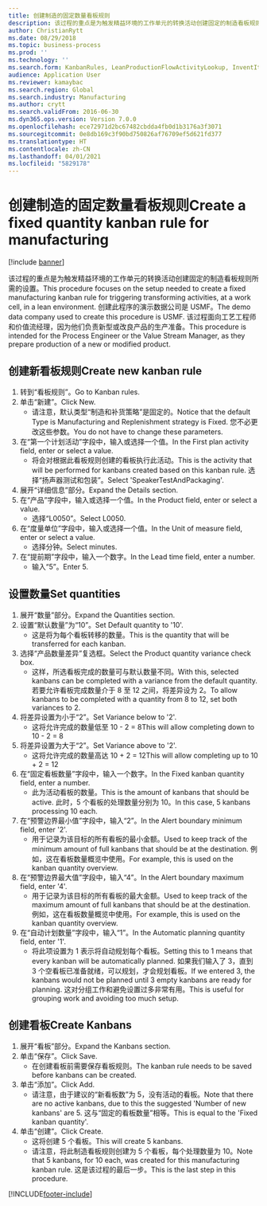 ```yaml
---
title: 创建制造的固定数量看板规则
description: 该过程的重点是为触发精益环境的工作单元的转换活动创建固定的制造看板规则所需的设置。
author: ChristianRytt
ms.date: 08/29/2018
ms.topic: business-process
ms.prod: ''
ms.technology: ''
ms.search.form: KanbanRules, LeanProductionFlowActivityLookup, InventItemIdLookupSimple, UnitOfMeasureLookup, KanbanCreate
audience: Application User
ms.reviewer: kamaybac
ms.search.region: Global
ms.search.industry: Manufacturing
ms.author: crytt
ms.search.validFrom: 2016-06-30
ms.dyn365.ops.version: Version 7.0.0
ms.openlocfilehash: ece72971d2bc67482cbdda4fb0d1b3176a3f3071
ms.sourcegitcommit: 0e8db169c3f90bd750826af76709ef5d621fd377
ms.translationtype: HT
ms.contentlocale: zh-CN
ms.lasthandoff: 04/01/2021
ms.locfileid: "5829178"
---
```

# <a name="create-a-fixed-quantity-kanban-rule-for-manufacturing"></a><span data-ttu-id="ed9b0-103">创建制造的固定数量看板规则</span><span class="sxs-lookup"><span data-stu-id="ed9b0-103">Create a fixed quantity kanban rule for manufacturing</span></span>

[!include [banner](../../includes/banner.md)]

<span data-ttu-id="ed9b0-104">该过程的重点是为触发精益环境的工作单元的转换活动创建固定的制造看板规则所需的设置。</span><span class="sxs-lookup"><span data-stu-id="ed9b0-104">This procedure focuses on the setup needed to create a fixed manufacturing kanban rule for triggering transforming activities, at a work cell, in a lean environment.</span></span> <span data-ttu-id="ed9b0-105">创建此程序的演示数据公司是 USMF。</span><span class="sxs-lookup"><span data-stu-id="ed9b0-105">The demo data company used to create this procedure is USMF.</span></span> <span data-ttu-id="ed9b0-106">该过程面向工艺工程师和价值流经理，因为他们负责新型或改良产品的生产准备。</span><span class="sxs-lookup"><span data-stu-id="ed9b0-106">This procedure is intended for the Process Engineer or the Value Stream Manager, as they prepare production of a new or modified product.</span></span>


## <a name="create-new-kanban-rule"></a><span data-ttu-id="ed9b0-107">创建新看板规则</span><span class="sxs-lookup"><span data-stu-id="ed9b0-107">Create new kanban rule</span></span>
1. <span data-ttu-id="ed9b0-108">转到“看板规则”。</span><span class="sxs-lookup"><span data-stu-id="ed9b0-108">Go to Kanban rules.</span></span>
2. <span data-ttu-id="ed9b0-109">单击“新建”。</span><span class="sxs-lookup"><span data-stu-id="ed9b0-109">Click New.</span></span>
    * <span data-ttu-id="ed9b0-110">请注意，默认类型“制造和补货策略”是固定的。</span><span class="sxs-lookup"><span data-stu-id="ed9b0-110">Notice that the default Type is Manufacturing and Replenishment strategy is Fixed.</span></span> <span data-ttu-id="ed9b0-111">您不必更改这些参数。</span><span class="sxs-lookup"><span data-stu-id="ed9b0-111">You do not have to change these parameters.</span></span>  
3. <span data-ttu-id="ed9b0-112">在“第一个计划活动”字段中，输入或选择一个值。</span><span class="sxs-lookup"><span data-stu-id="ed9b0-112">In the First plan activity field, enter or select a value.</span></span>
    * <span data-ttu-id="ed9b0-113">将会对根据此看板规则创建的看板执行此活动。</span><span class="sxs-lookup"><span data-stu-id="ed9b0-113">This is the activity that will be performed for kanbans created based on this kanban rule.</span></span>  <span data-ttu-id="ed9b0-114">选择“扬声器测试和包装”。</span><span class="sxs-lookup"><span data-stu-id="ed9b0-114">Select 'SpeakerTestAndPackaging'.</span></span>  
4. <span data-ttu-id="ed9b0-115">展开“详细信息”部分。</span><span class="sxs-lookup"><span data-stu-id="ed9b0-115">Expand the Details section.</span></span>
5. <span data-ttu-id="ed9b0-116">在“产品”字段中，输入或选择一个值。</span><span class="sxs-lookup"><span data-stu-id="ed9b0-116">In the Product field, enter or select a value.</span></span>
    * <span data-ttu-id="ed9b0-117">选择“L0050”。</span><span class="sxs-lookup"><span data-stu-id="ed9b0-117">Select L0050.</span></span>  
6. <span data-ttu-id="ed9b0-118">在“度量单位”字段中，输入或选择一个值。</span><span class="sxs-lookup"><span data-stu-id="ed9b0-118">In the Unit of measure field, enter or select a value.</span></span>
    * <span data-ttu-id="ed9b0-119">选择分钟。</span><span class="sxs-lookup"><span data-stu-id="ed9b0-119">Select minutes.</span></span>  
7. <span data-ttu-id="ed9b0-120">在“提前期”字段中，输入一个数字。</span><span class="sxs-lookup"><span data-stu-id="ed9b0-120">In the Lead time field, enter a number.</span></span>
    * <span data-ttu-id="ed9b0-121">输入“5”。</span><span class="sxs-lookup"><span data-stu-id="ed9b0-121">Enter 5.</span></span>  

## <a name="set-quantities"></a><span data-ttu-id="ed9b0-122">设置数量</span><span class="sxs-lookup"><span data-stu-id="ed9b0-122">Set quantities</span></span>
1. <span data-ttu-id="ed9b0-123">展开“数量”部分。</span><span class="sxs-lookup"><span data-stu-id="ed9b0-123">Expand the Quantities section.</span></span>
2. <span data-ttu-id="ed9b0-124">设置“默认数量”为“10”。</span><span class="sxs-lookup"><span data-stu-id="ed9b0-124">Set Default quantity to '10'.</span></span>
    * <span data-ttu-id="ed9b0-125">这是将为每个看板转移的数量。</span><span class="sxs-lookup"><span data-stu-id="ed9b0-125">This is the quantity that will be transferred for each kanban.</span></span>  
3. <span data-ttu-id="ed9b0-126">选择“产品数量差异”复选框。</span><span class="sxs-lookup"><span data-stu-id="ed9b0-126">Select the Product quantity variance check box.</span></span>
    * <span data-ttu-id="ed9b0-127">这样，所选看板完成的数量可与默认数量不同。</span><span class="sxs-lookup"><span data-stu-id="ed9b0-127">With this, selected kanbans can be completed with a variance from the default quantity.</span></span>  <span data-ttu-id="ed9b0-128">若要允许看板完成数量介于 8 至 12 之间，将差异设为 2。</span><span class="sxs-lookup"><span data-stu-id="ed9b0-128">To allow kanbans to be completed with a quantity from 8 to 12, set both variances to 2.</span></span>  
4. <span data-ttu-id="ed9b0-129">将差异设置为小于“2”。</span><span class="sxs-lookup"><span data-stu-id="ed9b0-129">Set Variance below to '2'.</span></span>
    * <span data-ttu-id="ed9b0-130">这将允许完成的数量低至 10 - 2 = 8</span><span class="sxs-lookup"><span data-stu-id="ed9b0-130">This will allow completing down to 10 - 2 = 8</span></span>  
5. <span data-ttu-id="ed9b0-131">将差异设置为大于“2”。</span><span class="sxs-lookup"><span data-stu-id="ed9b0-131">Set Variance above to '2'.</span></span>
    * <span data-ttu-id="ed9b0-132">这将允许完成的数量高达 10 + 2 = 12</span><span class="sxs-lookup"><span data-stu-id="ed9b0-132">This will allow completing up to 10 + 2 = 12</span></span>  
6. <span data-ttu-id="ed9b0-133">在“固定看板数量”字段中，输入一个数字。</span><span class="sxs-lookup"><span data-stu-id="ed9b0-133">In the Fixed kanban quantity field, enter a number.</span></span>
    * <span data-ttu-id="ed9b0-134">此为活动看板的数量。</span><span class="sxs-lookup"><span data-stu-id="ed9b0-134">This is the amount of kanbans that should be active.</span></span> <span data-ttu-id="ed9b0-135">此时，5 个看板的处理数量分别为 10。</span><span class="sxs-lookup"><span data-stu-id="ed9b0-135">In this case, 5 kanbans processing 10 each.</span></span>  
7. <span data-ttu-id="ed9b0-136">在“预警边界最小值”字段中，输入“2”。</span><span class="sxs-lookup"><span data-stu-id="ed9b0-136">In the Alert boundary minimum field, enter '2'.</span></span>
    * <span data-ttu-id="ed9b0-137">用于记录为该目标的所有看板的最小金额。</span><span class="sxs-lookup"><span data-stu-id="ed9b0-137">Used to keep track of the minimum amount of full kanbans that should be at the destination.</span></span> <span data-ttu-id="ed9b0-138">例如，这在看板数量概览中使用。</span><span class="sxs-lookup"><span data-stu-id="ed9b0-138">For example, this is used on the kanban quantity overview.</span></span>  
8. <span data-ttu-id="ed9b0-139">在“预警边界最大值”字段中，输入“4”。</span><span class="sxs-lookup"><span data-stu-id="ed9b0-139">In the Alert boundary maximum field, enter '4'.</span></span>
    * <span data-ttu-id="ed9b0-140">用于记录为该目标的所有看板的最大金额。</span><span class="sxs-lookup"><span data-stu-id="ed9b0-140">Used to keep track of the maximum amount of full kanbans that should be at the destination.</span></span> <span data-ttu-id="ed9b0-141">例如，这在看板数量概览中使用。</span><span class="sxs-lookup"><span data-stu-id="ed9b0-141">For example, this is used on the kanban quantity overview.</span></span>  
9. <span data-ttu-id="ed9b0-142">在“自动计划数量”字段中，输入“1”。</span><span class="sxs-lookup"><span data-stu-id="ed9b0-142">In the Automatic planning quantity field, enter '1'.</span></span>
    * <span data-ttu-id="ed9b0-143">将此项设置为 1 表示将自动规划每个看板。</span><span class="sxs-lookup"><span data-stu-id="ed9b0-143">Setting this to 1 means that every kanban will be automatically planned.</span></span>   <span data-ttu-id="ed9b0-144">如果我们输入了 3，直到 3 个空看板已准备就绪，可以规划，才会规划看板。</span><span class="sxs-lookup"><span data-stu-id="ed9b0-144">If we entered 3, the kanbans would not be planned until 3 empty kanbans are ready for planning.</span></span> <span data-ttu-id="ed9b0-145">这对分组工作和避免设置过多非常有用。</span><span class="sxs-lookup"><span data-stu-id="ed9b0-145">This is useful for grouping work and avoiding too much setup.</span></span>  

## <a name="create-kanbans"></a><span data-ttu-id="ed9b0-146">创建看板</span><span class="sxs-lookup"><span data-stu-id="ed9b0-146">Create Kanbans</span></span>
1. <span data-ttu-id="ed9b0-147">展开“看板”部分。</span><span class="sxs-lookup"><span data-stu-id="ed9b0-147">Expand the Kanbans section.</span></span>
2. <span data-ttu-id="ed9b0-148">单击“保存”。</span><span class="sxs-lookup"><span data-stu-id="ed9b0-148">Click Save.</span></span>
    * <span data-ttu-id="ed9b0-149">在创建看板前需要保存看板规则。</span><span class="sxs-lookup"><span data-stu-id="ed9b0-149">The kanban rule needs to be saved before kanbans can be created.</span></span>  
3. <span data-ttu-id="ed9b0-150">单击“添加”。</span><span class="sxs-lookup"><span data-stu-id="ed9b0-150">Click Add.</span></span>
    * <span data-ttu-id="ed9b0-151">请注意，由于建议的“新看板数”为 5，没有活动的看板。</span><span class="sxs-lookup"><span data-stu-id="ed9b0-151">Note that there are no active kanbans, due to this the suggested 'Number of new kanbans' are 5.</span></span> <span data-ttu-id="ed9b0-152">这与“固定的看板数量”相等。</span><span class="sxs-lookup"><span data-stu-id="ed9b0-152">This is equal to the 'Fixed kanban quantity'.</span></span>  
4. <span data-ttu-id="ed9b0-153">单击“创建”。</span><span class="sxs-lookup"><span data-stu-id="ed9b0-153">Click Create.</span></span>
    * <span data-ttu-id="ed9b0-154">这将创建 5 个看板。</span><span class="sxs-lookup"><span data-stu-id="ed9b0-154">This will create 5 kanbans.</span></span>  
    * <span data-ttu-id="ed9b0-155">请注意，将此制造看板规则创建为 5 个看板，每个处理数量为 10。</span><span class="sxs-lookup"><span data-stu-id="ed9b0-155">Note that 5 kanbans, for 10 each, was created for this manufacturing kanban rule.</span></span> <span data-ttu-id="ed9b0-156">这是该过程的最后一步。</span><span class="sxs-lookup"><span data-stu-id="ed9b0-156">This is the last step in this procedure.</span></span>  



[!INCLUDE[footer-include](../../../includes/footer-banner.md)]